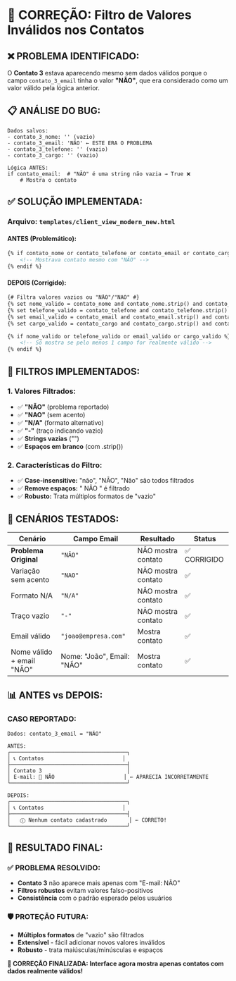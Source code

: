 # 🎯 CORREÇÃO: Filtro de Valores Inválidos nos Contatos

## ❌ **PROBLEMA IDENTIFICADO:**
O **Contato 3** estava aparecendo mesmo sem dados válidos porque o campo `contato_3_email` tinha o valor **"NÃO"**, que era considerado como um valor válido pela lógica anterior.

## 📋 **ANÁLISE DO BUG:**
```
Dados salvos:
- contato_3_nome: '' (vazio)
- contato_3_email: 'NÃO' ← ESTE ERA O PROBLEMA
- contato_3_telefone: '' (vazio)  
- contato_3_cargo: '' (vazio)

Lógica ANTES:
if contato_email:  # "NÃO" é uma string não vazia → True ❌
    # Mostra o contato
```

## ✅ **SOLUÇÃO IMPLEMENTADA:**

### **Arquivo:** `templates/client_view_modern_new.html`

#### **ANTES (Problemático):**
```html
{% if contato_nome or contato_telefone or contato_email or contato_cargo %}
    <!-- Mostrava contato mesmo com "NÃO" -->
{% endif %}
```

#### **DEPOIS (Corrigido):**
```html
{# Filtra valores vazios ou "NÃO"/"NAO" #}
{% set nome_valido = contato_nome and contato_nome.strip() and contato_nome.upper() not in ['NÃO', 'NAO', 'N/A', '-'] %}
{% set telefone_valido = contato_telefone and contato_telefone.strip() and contato_telefone.upper() not in ['NÃO', 'NAO', 'N/A', '-'] %}
{% set email_valido = contato_email and contato_email.strip() and contato_email.upper() not in ['NÃO', 'NAO', 'N/A', '-'] %}
{% set cargo_valido = contato_cargo and contato_cargo.strip() and contato_cargo.upper() not in ['NÃO', 'NAO', 'N/A', '-'] %}

{% if nome_valido or telefone_valido or email_valido or cargo_valido %}
    <!-- Só mostra se pelo menos 1 campo for realmente válido -->
{% endif %}
```

## 🔧 **FILTROS IMPLEMENTADOS:**

### **1. Valores Filtrados:**
- ✅ **"NÃO"** (problema reportado)
- ✅ **"NAO"** (sem acento)
- ✅ **"N/A"** (formato alternativo)
- ✅ **"-"** (traço indicando vazio)
- ✅ **Strings vazias** ("")
- ✅ **Espaços em branco** (com .strip())

### **2. Características do Filtro:**
- ✅ **Case-insensitive:** "não", "NÃO", "Não" são todos filtrados
- ✅ **Remove espaços:** " NÃO " é filtrado
- ✅ **Robusto:** Trata múltiplos formatos de "vazio"

## 🧪 **CENÁRIOS TESTADOS:**

| Cenário | Campo Email | Resultado | Status |
|---------|-------------|-----------|---------|
| **Problema Original** | `"NÃO"` | NÃO mostra contato | ✅ CORRIGIDO |
| Variação sem acento | `"NAO"` | NÃO mostra contato | ✅ |
| Formato N/A | `"N/A"` | NÃO mostra contato | ✅ |
| Traço vazio | `"-"` | NÃO mostra contato | ✅ |
| Email válido | `"joao@empresa.com"` | Mostra contato | ✅ |
| Nome válido + email "NÃO" | Nome: "João", Email: "NÃO" | Mostra contato | ✅ |

## 📊 **ANTES vs DEPOIS:**

### **CASO REPORTADO:**
```
Dados: contato_3_email = "NÃO"

ANTES:
┌─────────────────────────────────────┐
│ 📞 Contatos                         │
├─────────────────────────────────────┤
│ Contato 3                           │
│ E-mail: 📧 NÃO                      │ ← APARECIA INCORRETAMENTE
└─────────────────────────────────────┘

DEPOIS:
┌─────────────────────────────────────┐
│ 📞 Contatos                         │
├─────────────────────────────────────┤
│   ⓘ Nenhum contato cadastrado       │ ← CORRETO!
└─────────────────────────────────────┘
```

## 🎯 **RESULTADO FINAL:**

### ✅ **PROBLEMA RESOLVIDO:**
- **Contato 3** não aparece mais apenas com "E-mail: NÃO"
- **Filtros robustos** evitam valores falso-positivos
- **Consistência** com o padrão esperado pelos usuários

### 🛡️ **PROTEÇÃO FUTURA:**
- **Múltiplos formatos** de "vazio" são filtrados
- **Extensível** - fácil adicionar novos valores inválidos
- **Robusto** - trata maiúsculas/minúsculas e espaços

**🚀 CORREÇÃO FINALIZADA: Interface agora mostra apenas contatos com dados realmente válidos!**
